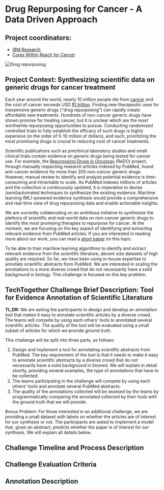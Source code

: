 # Drug Repurposing for Cancer - A Data Driven Approach

## Project coordinators: 
- [IBM Research](https://researcher.watson.ibm.com/researcher/view.php?person=us-ioana)
- [Cures Within Reach for Cancer](https://www.cwr4c.org/)

![Drug repurposing](https://github.com/JinjunXiong/TechTogether2020/master/pills_banner.png 'Drug Repurposing')

## Project Context: Synthesizing scientific data on generic drugs for cancer treatment

Each year around the world, nearly 10 million people die from [cancer](https://www.cancerresearchuk.org/health-professional/cancer-statistics/worldwide-cancer) and the cost of cancer exceeds USD [$1 trillion](https://issuu.com/uicc.org/docs/wcls2014_economics_of_cancer_final?e=10430107/10454633). Finding new therapeutic uses for inexpensive generic drugs ("drug repurposing") can rapidly create affordable new treatments. Hundreds of non-cancer generic drugs have shown promise for treating cancer, but it is unclear which are the most worthwhile repurposing opportunities to pursue. Conducting randomized controlled trials to fully establish the efficacy of such drugs is highly expensive (in the order of 5-10 million of dollars), and such, prioritizing the most promissing drugs is crucial to reducing cost of cancer treatments. 

Scientific publications such as preclinical laboratory studies and small clinical trials contain evidence on generic drugs being tested for cancer use. For example, the [Repurposing Drugs in Oncology](http://www.redo-project.org/) (ReDO) project, through manually inspecting research articles indexed by PubMed, found anti-cancer evidence for more than 200 non-cancer generic drugs. However, manual review to identify and analyze potential evidence is time-consuming and intractable to scale. As PubMed indexes millions of articles and the collection is continuously updated, it is imperative to devise (semi)automated techniques to synthesize the existing evidence. Machine learning (ML)-powered evidence synthesis would provide a comprehensive and real-time view of drug repurposing data and enable actionable insights. 

We are currently collaborating on an ambitious initiative to synthesize the plethora of scientific and real-world data on non-cancer generic drugs to identify the most promising therapies to repurpose for cancer. At the moment, we are focusing on the key aspect of identifying and extracting relevant evidence from PubMed articles. If you are interested in reading more about our work, you can read a [short paper](https://arxiv.org/abs/1911.07819) on this topic. 

To be able to train machine learning algorithms to identify and extract relevant evidence from the scientific literature, decent size datasets of high quality are required. So far, we have been using in-house expertise to annotate scientific abstracts from PubMed. We are interested in scaling the annotations to a more diverse crowd that do not necessarily have a solid background in biology. This challenge is focused on this key problem. 

## TechTogether Challenge Brief Description: Tool for Evidence Annotation of Scientific Literature

**TL;DR:** We are asking the participants to design and develop an annotation tool that makes it easy to annotate scientific articles by a diverse crowd. The teams will compete by using each others' tools to annotated several scientific articles. The quality of the tool will be evaluated using a small subset of articles for which we provide ground truth. 

This challenge will be split into three parts, as follows:

1. Design and implement a tool for annotating scientific abstracts from PubMed. The key requirement of the tool is that it needs to make it easy to annotate scientific abstracts by a diverse crowd that do not necessarily have a solid background in biomed. We will explain in detail shortly, providing several examples, the type of annotations that have to be collected. 
2. The teams participating in the challenge will compete by using each others' tools and annotate several PubMed abstracts. 
3. The quality of the annotations collected will be assesed by the teams by programmatically comparing the annotated collected by their tools with the ground truth that we will provide. 

Bonus Problem: For those interested in an additional challenge, we are providing a small dataset with labels on whether the articles are of interest for our synthesis or not. The participants are asked to implement a model that, given an abstract, predicts whether the paper is of interest for our synthesis. We will explain all details below. 


## Challenge Timeline and Process Description
 

## Challenge Evaluation Criteria

## Annotation Description
